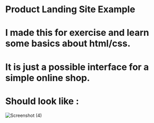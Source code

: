 # Product Landing Site Example
# I made this for exercise and learn some basics about html/css.
# It is just a possible interface for a simple online shop.
# Should look like : 

![Screenshot (4)](https://github.com/VasVarouhas/ProductLandingExample/assets/131968265/606b168e-8921-4927-a6c8-3e603cde76b8)
